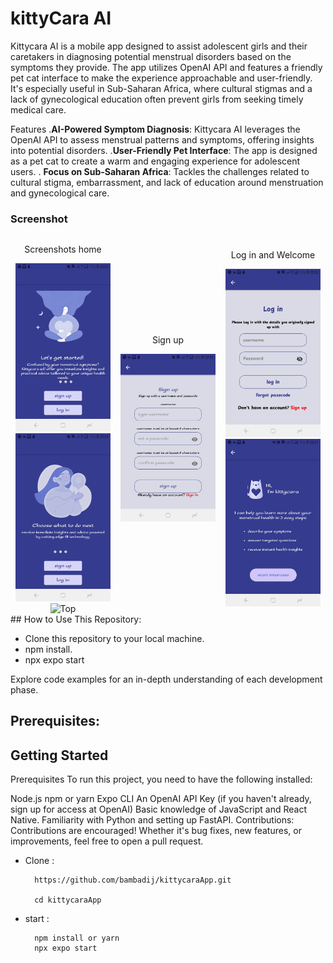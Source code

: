 # kittyCara AI
Kittycara AI is a mobile app designed to assist adolescent girls and their caretakers in diagnosing potential menstrual disorders based on the symptoms they provide. The app utilizes OpenAI API and features a friendly pet cat interface to make the experience approachable and user-friendly. It's especially useful in Sub-Saharan Africa, where cultural stigmas and a lack of gynecological education often prevent girls from seeking timely medical care.

Features
.**AI-Powered Symptom Diagnosis**: Kittycara AI leverages the OpenAI API to assess menstrual patterns and symptoms, offering insights into potential disorders.
.**User-Friendly Pet Interface**: The app is designed as a pet cat to create a warm and engaging experience for adolescent users.
. **Focus on Sub-Saharan Africa**: Tackles the challenges related to cultural stigma, embarrassment, and lack of education around menstruation and gynecological care.

### Screenshot

<div style="display: flex; align-items: center;">
    <div style="flex: 33.33%; text-align: center;">
        <p>Screenshots home</p>
        <img src="assets/images/10.jpeg" alt="Top" width="90%"/>
        <img src="assets/images/11.jpeg" alt="Top" width="90%"/>
        <img src="assets/images2.jpeg" alt="Top" width="90%"/>
    </div>
    <div style="flex: 33.33%; text-align: center;">
        <p>Sign up</p>
        <img src="assets/images/4.jpeg" alt="Middle" width="90%"/>
        </div>
    <div style="flex: 33.33%; text-align: center;">
        <p>Log in and Welcome</p>
        <img src="assets/images/51.jpeg" alt="Middle" width="90%"/>
        <img src="assets/images/5.jpeg" alt="Middle" width="90%"/>
        </div>
</div>
## How to Use This Repository:

- Clone this repository to your local machine.
- npm install.
- npx expo start

Explore code examples for an in-depth understanding of each development phase.

## Prerequisites:
## Getting Started
Prerequisites
To run this project, you need to have the following installed:

Node.js
npm or yarn
Expo CLI
An OpenAI API Key (if you haven't already, sign up for access at OpenAI)
Basic knowledge of JavaScript and React Native.
Familiarity with Python and setting up FastAPI.
Contributions:
Contributions are encouraged! Whether it's bug fixes, new features, or improvements, feel free to open a pull request.

- Clone :

        https://github.com/bambadij/kittycaraApp.git
        
        cd kittycaraApp

- start : 

        npm install or yarn
        npx expo start
